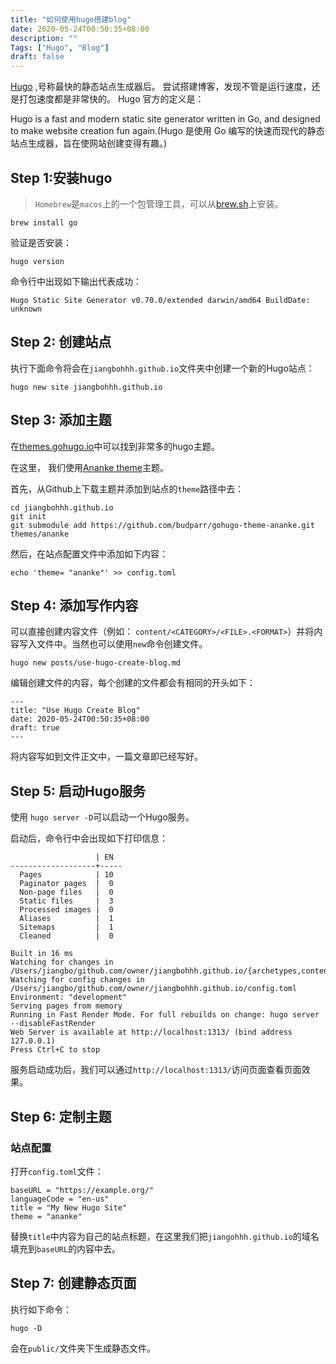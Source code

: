```yaml
---
title: "如何使用hugo搭建blog"
date: 2020-05-24T00:50:35+08:00
description: ""
Tags: ["Hugo", "Blog"]
draft: false
---
```




 [Hugo](https://gohugo.io/) ,号称最快的静态站点生成器后。 尝试搭建博客，发现不管是运行速度，还是打包速度都是非常快的。
Hugo 官方的定义是：

Hugo is a fast and modern static site generator written in Go, and designed to make website creation fun again.(Hugo 是使用 Go 编写的快速而现代的静态站点生成器，旨在使网站创建变得有趣。)

<!--more-->



## Step 1:安装hugo



> `Homebrew`是`macos`上的一个包管理工具，可以从[brew.sh](https://brew.sh/)上安装。

```shell
brew install go
```



验证是否安装：

```shell
hugo version
```

命令行中出现如下输出代表成功：

```
Hugo Static Site Generator v0.70.0/extended darwin/amd64 BuildDate: unknown
```



## Step 2: 创建站点

执行下面命令将会在`jiangbohhh.github.io`文件夹中创建一个新的Hugo站点：

```shell
hugo new site jiangbohhh.github.io
```





## Step 3: 添加主题

在[themes.gohugo.io](https://themes.gohugo.io/)中可以找到非常多的hugo主题。

在这里， 我们使用[Ananke theme](https://themes.gohugo.io/gohugo-theme-ananke/)主题。

首先，从Github上下载主题并添加到站点的`theme`路径中去：

```
cd jiangbohhh.github.io
git init
git submodule add https://github.com/budparr/gohugo-theme-ananke.git themes/ananke
```

然后，在站点配置文件中添加如下内容：

```
echo 'theme= "ananke"' >> config.toml
```





## Step 4: 添加写作内容

可以直接创建内容文件（例如： `content/<CATEGORY>/<FILE>.<FORMAT>`）并将内容写入文件中。当然也可以使用`new`命令创建文件。

```
hugo new posts/use-hugo-create-blog.md
```

编辑创建文件的内容，每个创建的文件都会有相同的开头如下：

```
---
title: "Use Hugo Create Blog"
date: 2020-05-24T00:50:35+08:00
draft: true
---
```

将内容写如到文件正文中，一篇文章即已经写好。





## Step 5: 启动Hugo服务

使用 `hugo server -D`可以启动一个Hugo服务。

启动后，命令行中会出现如下打印信息：

```
                   | EN
-------------------+-----
  Pages            | 10
  Paginator pages  |  0
  Non-page files   |  0
  Static files     |  3
  Processed images |  0
  Aliases          |  1
  Sitemaps         |  1
  Cleaned          |  0

Built in 16 ms
Watching for changes in /Users/jiangbo/github.com/owner/jiangbohhh.github.io/{archetypes,content,data,layouts,static,themes}
Watching for config changes in /Users/jiangbo/github.com/owner/jiangbohhh.github.io/config.toml
Environment: "development"
Serving pages from memory
Running in Fast Render Mode. For full rebuilds on change: hugo server --disableFastRender
Web Server is available at http://localhost:1313/ (bind address 127.0.0.1)
Press Ctrl+C to stop
```

服务启动成功后，我们可以通过`http://localhost:1313/`访问页面查看页面效果。





## Step 6: 定制主题

### 站点配置

打开`config.toml`文件：

```
baseURL = "https://example.org/"
languageCode = "en-us"
title = "My New Hugo Site"
theme = "ananke"
```

替换`title`中内容为自己的站点标题，在这里我们把`jiangohhh.github.io`的域名填充到`baseURL`的内容中去。



## Step 7: 创建静态页面

执行如下命令：

```
hugo -D
```

会在`public/`文件夹下生成静态文件。